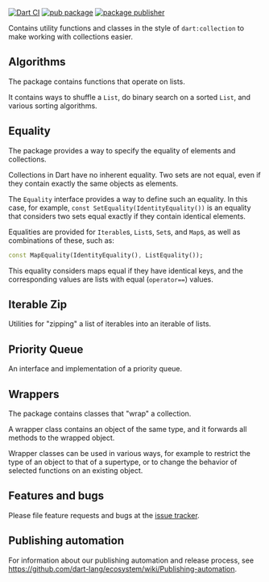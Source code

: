 [![Dart CI](https://github.com/dart-lang/core/actions/workflows/collection.yaml/badge.svg)](https://github.com/dart-lang/core/actions/workflows/collection.yaml)
[![pub package](https://img.shields.io/pub/v/collection.svg)](https://pub.dev/packages/collection)
[![package publisher](https://img.shields.io/pub/publisher/collection.svg)](https://pub.dev/packages/collection/publisher)

Contains utility functions and classes in the style of `dart:collection` to make
working with collections easier.

## Algorithms

The package contains functions that operate on lists.

It contains ways to shuffle a `List`, do binary search on a sorted `List`, and
various sorting algorithms.

## Equality

The package provides a way to specify the equality of elements and collections.

Collections in Dart have no inherent equality. Two sets are not equal, even
if they contain exactly the same objects as elements.

The `Equality` interface provides a way to define such an equality. In this
case, for example, `const SetEquality(IdentityEquality())` is an equality
that considers two sets equal exactly if they contain identical elements.

Equalities are provided for `Iterable`s, `List`s, `Set`s, and `Map`s, as well as
combinations of these, such as:

```dart
const MapEquality(IdentityEquality(), ListEquality());
```

This equality considers maps equal if they have identical keys, and the
corresponding values are lists with equal (`operator==`) values.

## Iterable Zip

Utilities for "zipping" a list of iterables into an iterable of lists.

## Priority Queue

An interface and implementation of a priority queue.

## Wrappers

The package contains classes that "wrap" a collection.

A wrapper class contains an object of the same type, and it forwards all
methods to the wrapped object.

Wrapper classes can be used in various ways, for example to restrict the type
of an object to that of a supertype, or to change the behavior of selected
functions on an existing object.

## Features and bugs

Please file feature requests and bugs at the [issue tracker][tracker].

[tracker]: https://github.com/dart-lang/collection/issues

## Publishing automation

For information about our publishing automation and release process, see
https://github.com/dart-lang/ecosystem/wiki/Publishing-automation.
